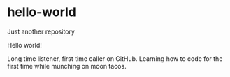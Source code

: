 # hello-world
Just another repository

Hello world!

Long time listener, first time caller on GitHub. Learning how to code for the first time while munching on moon tacos.
